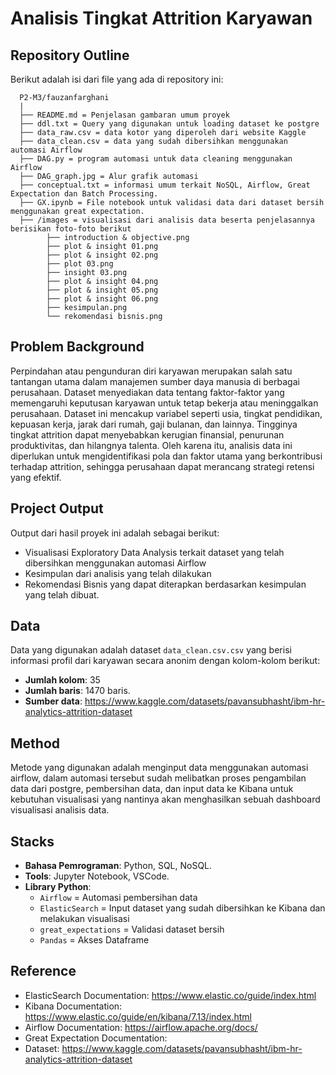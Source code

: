 #  Analisis Tingkat Attrition Karyawan

## Repository Outline
Berikut adalah isi dari file yang ada di repository ini:

```
  P2-M3/fauzanfarghani
  |
  ├── README.md = Penjelasan gambaran umum proyek
  ├── ddl.txt = Query yang digunakan untuk loading dataset ke postgre
  ├── data_raw.csv = data kotor yang diperoleh dari website Kaggle
  ├── data_clean.csv = data yang sudah dibersihkan menggunakan automasi Airflow
  ├── DAG.py = program automasi untuk data cleaning menggunakan Airflow
  ├── DAG_graph.jpg = Alur grafik automasi
  ├── conceptual.txt = informasi umum terkait NoSQL, Airflow, Great Expectation dan Batch Processing.
  ├── GX.ipynb = File notebook untuk validasi data dari dataset bersih menggunakan great expectation.
  ├── /images = visualisasi dari analisis data beserta penjelasannya berisikan foto-foto berikut
        ├── introduction & objective.png
        ├── plot & insight 01.png
        ├── plot & insight 02.png
        ├── plot 03.png
        ├── insight 03.png
        ├── plot & insight 04.png
        ├── plot & insight 05.png
        ├── plot & insight 06.png
        ├── kesimpulan.png
        └── rekomendasi bisnis.png
```

## Problem Background
Perpindahan atau pengunduran diri karyawan merupakan salah satu tantangan utama dalam manajemen sumber daya manusia di berbagai perusahaan. Dataset menyediakan data tentang faktor-faktor yang memengaruhi keputusan karyawan untuk tetap bekerja atau meninggalkan perusahaan. Dataset ini mencakup variabel seperti usia, tingkat pendidikan, kepuasan kerja, jarak dari rumah, gaji bulanan, dan lainnya. Tingginya tingkat attrition dapat menyebabkan kerugian finansial, penurunan produktivitas, dan hilangnya talenta. Oleh karena itu, analisis data ini diperlukan untuk mengidentifikasi pola dan faktor utama yang berkontribusi terhadap attrition, sehingga perusahaan dapat merancang strategi retensi yang efektif.

## Project Output
Output dari hasil proyek ini adalah sebagai berikut:
- Visualisasi Exploratory Data Analysis terkait dataset yang telah dibersihkan menggunakan automasi Airflow
- Kesimpulan dari analisis yang telah dilakukan
- Rekomendasi Bisnis yang dapat diterapkan berdasarkan kesimpulan yang telah dibuat.

## Data
Data yang digunakan adalah dataset `data_clean.csv.csv` yang berisi informasi profil dari karyawan secara anonim dengan kolom-kolom berikut:
- **Jumlah kolom**: 35
- **Jumlah baris**: 1470 baris.
- **Sumber data**: https://www.kaggle.com/datasets/pavansubhasht/ibm-hr-analytics-attrition-dataset

## Method
Metode yang digunakan adalah menginput data menggunakan automasi airflow, dalam automasi tersebut sudah melibatkan proses pengambilan data dari postgre, pembersihan data, dan input data ke Kibana untuk kebutuhan visualisasi yang nantinya akan menghasilkan sebuah dashboard visualisasi analisis data.

## Stacks
- **Bahasa Pemrograman**: Python, SQL, NoSQL.
- **Tools**: Jupyter Notebook, VSCode.
- **Library Python**:
  - `Airflow` = Automasi pembersihan data
  - `ElasticSearch` = Input dataset yang sudah dibersihkan ke Kibana dan melakukan visualisasi
  - `great_expectations` = Validasi dataset bersih
  - `Pandas` = Akses Dataframe

## Reference
- ElasticSearch Documentation: https://www.elastic.co/guide/index.html
- Kibana Documentation: https://www.elastic.co/guide/en/kibana/7.13/index.html
- Airflow Documentation: https://airflow.apache.org/docs/
- Great Expectation Documentation: 
- Dataset: https://www.kaggle.com/datasets/pavansubhasht/ibm-hr-analytics-attrition-dataset
